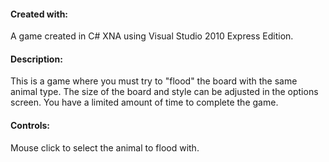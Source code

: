 #### Created with: 
A game created in C# XNA using Visual Studio 2010 Express Edition. 

#### Description:
This is a game where you must try to "flood" the board with the same animal type. The 
size of the board and style can be adjusted in the options screen. You have a limited amount
of time to complete the game.

#### Controls: 
Mouse click to select the animal to flood with.

